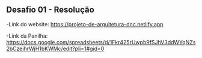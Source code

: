 ## Desafio 01 - Resolução

-Link do website: https://projeto-de-arquitetura-dnc.netlify.app 

-Link da Panilha: https://docs.google.com/spreadsheets/d/1Fkr425rUwpb9fSJhV3ddWYqNZs2bCzejhrWjH1bKWMc/edit?pli=1#gid=0
